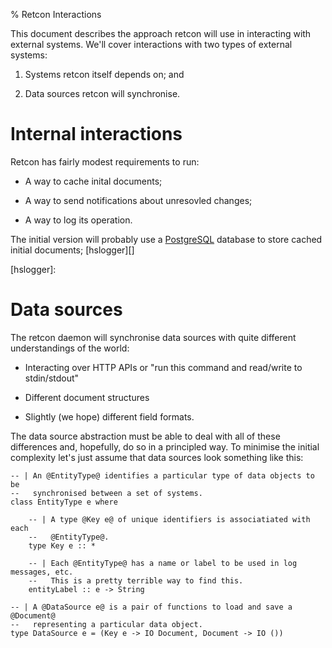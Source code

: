 % Retcon Interactions

This document describes the approach retcon will use in interacting with
external systems. We'll cover interactions with two types of external systems:

1. Systems retcon itself depends on; and

2. Data sources retcon will synchronise.

Internal interactions
=====================

Retcon has fairly modest requirements to run:

- A way to cache inital documents;

- A way to send notifications about unresovled changes;

- A way to log its operation.

The initial version will probably use a [PostgreSQL][] database to store cached
initial documents; [hslogger][]

[PostgreSQL]: http://www.postgresql.org/
[hslogger]: 

Data sources
============

The retcon daemon will synchronise data sources with quite different
understandings of the world: 

- Interacting over HTTP APIs or "run this command and read/write to
stdin/stdout"

- Different document structures

- Slightly (we hope) different field formats.

The data source abstraction must be able to deal with all of these differences
and, hopefully, do so in a principled way. To minimise the initial complexity
let's just assume that data sources look something like this:

````{.haskell}
-- | An @EntityType@ identifies a particular type of data objects to be
--   synchronised between a set of systems.
class EntityType e where

    -- | A type @Key e@ of unique identifiers is associatiated with each
    --   @EntityType@.
    type Key e :: *

    -- | Each @EntityType@ has a name or label to be used in log messages, etc.
    --   This is a pretty terrible way to find this.
    entityLabel :: e -> String

-- | A @DataSource e@ is a pair of functions to load and save a @Document@
--   representing a particular data object.
type DataSource e = (Key e -> IO Document, Document -> IO ())
````
